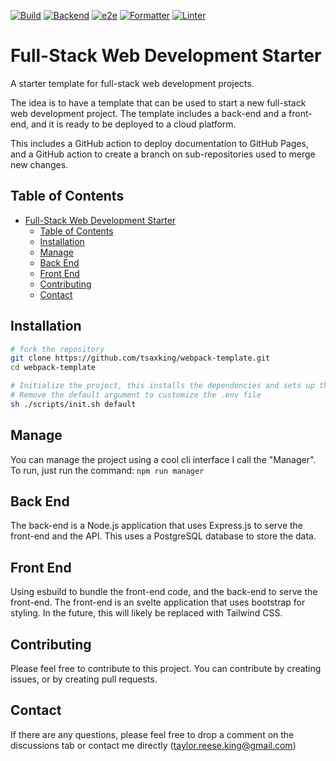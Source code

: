 [![Build](https://github.com/tsaxking/webpack-template/actions/workflows/build.yml/badge.svg)](https://github.com/tsaxking/webpack-template/actions/workflows/build.yml) [![Backend](https://github.com/tsaxking/webpack-template/actions/workflows/backend.yml/badge.svg)](https://github.com/tsaxking/webpack-template/actions/workflows/backend.yml) [![e2e](https://github.com/tsaxking/webpack-template/actions/workflows/e2e.yml/badge.svg)](https://github.com/tsaxking/webpack-template/actions/workflows/e2e.yml) [![Formatter](https://github.com/tsaxking/webpack-template/actions/workflows/formatter.yml/badge.svg)](https://github.com/tsaxking/webpack-template/actions/workflows/formatter.yml) [![Linter](https://github.com/tsaxking/webpack-template/actions/workflows/linter.yml/badge.svg)](https://github.com/tsaxking/webpack-template/actions/workflows/linter.yml)

# Full-Stack Web Development Starter

A starter template for full-stack web development projects.

The idea is to have a template that can be used to start a new full-stack web development project. The template includes a back-end and a front-end, and it is ready to be deployed to a cloud platform.

This includes a GitHub action to deploy documentation to GitHub Pages, and a GitHub action to create a branch on sub-repositories used to merge new changes.

## Table of Contents

- [Full-Stack Web Development Starter](#full-stack-web-development-starter)
  - [Table of Contents](#table-of-contents)
  - [Installation](#installation)
  - [Manage](#manage)
  - [Back End](#back-end)
  - [Front End](#front-end)
  - [Contributing](#contributing)
  - [Contact](#contact)

## Installation

```bash
# fork the repository
git clone https://github.com/tsaxking/webpack-template.git
cd webpack-template

# Initialize the project, this installs the dependencies and sets up the project
# Remove the default argument to customize the .env file
sh ./scripts/init.sh default
```

## Manage

You can manage the project using a cool cli interface I call the "Manager". To run, just run the command: `npm run manager`

## Back End

The back-end is a Node.js application that uses Express.js to serve the front-end and the API. This uses a PostgreSQL database to store the data.

## Front End

Using esbuild to bundle the front-end code, and the back-end to serve the front-end. The front-end is an svelte application that uses bootstrap for styling.
In the future, this will likely be replaced with Tailwind CSS.

## Contributing

Please feel free to contribute to this project. You can contribute by creating issues, or by creating pull requests.

## Contact

If there are any questions, please feel free to drop a comment on the discussions tab or contact me directly (taylor.reese.king@gmail.com)
